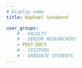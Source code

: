 ```yaml
---
# Display name
title: Raphael Sonabend

user_groups:
    # - FACULTY
    # - SENIOR RESEARCHERS
    - POST-DOCS
    # - VISITORS
    # - GRADUATE STUDENTS
---
```

